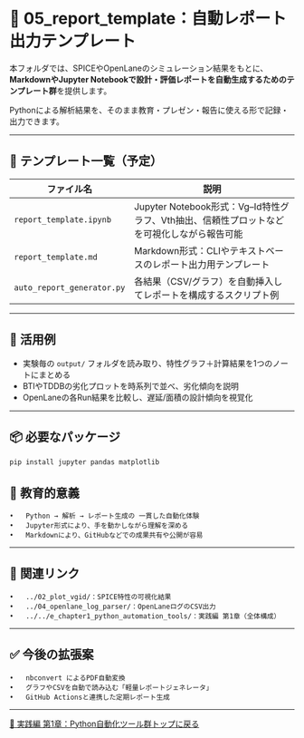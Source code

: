 # 📝 05_report_template：自動レポート出力テンプレート

本フォルダでは、SPICEやOpenLaneのシミュレーション結果をもとに、**MarkdownやJupyter Notebookで設計・評価レポートを自動生成するためのテンプレート群**を提供します。

Pythonによる解析結果を、そのまま教育・プレゼン・報告に使える形で記録・出力できます。

---

## 📄 テンプレート一覧（予定）

| ファイル名 | 説明 |
|------------|------|
| `report_template.ipynb` | Jupyter Notebook形式：Vg–Id特性グラフ、Vth抽出、信頼性プロットなどを可視化しながら報告可能 |
| `report_template.md` | Markdown形式：CLIやテキストベースのレポート出力用テンプレート |
| `auto_report_generator.py` | 各結果（CSV/グラフ）を自動挿入してレポートを構成するスクリプト例 |

---

## 🧰 活用例

- 実験毎の `output/` フォルダを読み取り、特性グラフ＋計算結果を1つのノートにまとめる
- BTIやTDDBの劣化プロットを時系列で並べ、劣化傾向を説明
- OpenLaneの各Run結果を比較し、遅延/面積の設計傾向を視覚化

---

## 📦 必要なパッケージ

```bash
pip install jupyter pandas matplotlib
```

## 📌 教育的意義
	•	Python → 解析 → レポート生成の 一貫した自動化体験
	•	Jupyter形式により、手を動かしながら理解を深める
	•	Markdownにより、GitHubなどでの成果共有や公開が容易

---

## 🔗 関連リンク
	•	../02_plot_vgid/：SPICE特性の可視化結果
	•	../04_openlane_log_parser/：OpenLaneログのCSV出力
	•	../../e_chapter1_python_automation_tools/：実践編 第1章（全体構成）

---

## ✅ 今後の拡張案
	•	nbconvert によるPDF自動変換
	•	グラフやCSVを自動で読み込む「軽量レポートジェネレータ」
	•	GitHub Actionsと連携した定期レポート生成

---

[🐍 実践編 第1章：Python自動化ツール群トップに戻る](../README.md)
